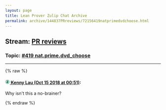 ```yaml
---
layout: page
title: Lean Prover Zulip Chat Archive 
permalink: archive/144837PRreviews/72156419natprimedvdchoose.html
---
```


## Stream: [PR reviews](index.html)
### Topic: [#419 nat.prime.dvd_choose](72156419natprimedvdchoose.html)

---


{% raw %}
#### [![Click to go to Zulip](../../assets/img/zulip2.png) Kenny Lau (Oct 15 2018 at 00:51)](https://leanprover.zulipchat.com/#narrow/stream/144837-PR%20reviews/topic/%23419%20nat.prime.dvd_choose/near/135796495):
Why isn't this a no-brainer?


{% endraw %}
